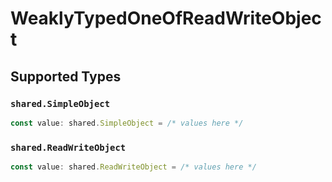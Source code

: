 # WeaklyTypedOneOfReadWriteObject


## Supported Types

### `shared.SimpleObject`

```typescript
const value: shared.SimpleObject = /* values here */
```

### `shared.ReadWriteObject`

```typescript
const value: shared.ReadWriteObject = /* values here */
```

